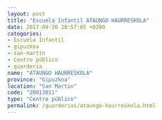 ```yaml
---
layout: post
title: "Escuela Infantil ATAUNGO HAURRESKOLA"
date: 2017-09-20 20:57:05 +0200
categories:
- Escuela Infantil
- gipuzkoa
- san-martin
- Centro público
- guarderia
name: "ATAUNGO HAURRESKOLA"
province: "Gipuzkoa"
location: "San Martin"
code: "20013011"
type: "Centro público"
permalink: /guarderias/ataungo-haurreskola.html
---
```

